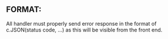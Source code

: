 ## FORMAT:
All handler must properly send error response in the format of c.JSON(status code, ...) as this will be visible from the front end.